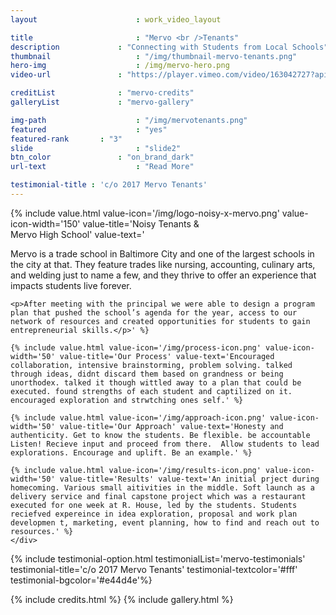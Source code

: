 ```yaml
---
layout 						: work_video_layout

title 						: "Mervo <br />Tenants"
description 			: "Connecting with Students from Local Schools"
thumbnail					: "/img/thumbnail-mervo-tenants.png"
hero-img 					: /img/mervo-hero.png
video-url 				: "https://player.vimeo.com/video/163042727?api=1"

creditList 				: "mervo-credits"
galleryList 			: "mervo-gallery"

img-path 					: "/img/mervotenants.png"
featured 					: "yes"
featured-rank 		: "3"
slide 						: "slide2"
btn_color 				: "on_brand_dark"
url-text 					: "Read More"

testimonial-title : 'c/o 2017 Mervo Tenants'
---
```


<div class="template_wrapper">
	<div class="template_wrapper_inner">
	{% include value.html value-icon='/img/logo-noisy-x-mervo.png' value-icon-width='150' value-title='Noisy Tenants &amp; <br/>Mervo High School' value-text='<p>Mervo is a trade school in Baltimore City and one of the largest schools in the city at that. They feature trades like nursing, accounting, culinary arts, and welding just to name a few, and they thrive to offer an experience that impacts students live forever.</p>

	<p>After meeting with the principal we were able to design a program plan that pushed the school’s agenda for the year, access to our network of resources and created opportunities for students to gain entrepreneurial skills.</p>' %}

	{% include value.html value-icon='/img/process-icon.png' value-icon-width='50' value-title='Our Process' value-text='Encouraged collaboration, intensive brainstorming, problem solving. talked through ideas, didnt discard them based on grandness or being unorthodex. talked it though wittled away to a plan that could be executed. found strengths of each student and captilized on it. encouraged exploration and strwtching ones self.' %}

	{% include value.html value-icon='/img/approach-icon.png' value-icon-width='50' value-title='Our Approach' value-text='Honesty and authenticity. Get to know the students. Be flexible. be accountable Listen! Recieve input and proceed from there.  Allow students to lead explorations. Encourage and uplift. Be an example.' %}

	{% include value.html value-icon='/img/results-icon.png' value-icon-width='50' value-title='Results' value-text='An initial prject during homecoming. Various small aitivities in the middle. Soft launch as a delivery service and final capstone project which was a restaurant executed for one week at R. House, led by the students. Students reciefved expereince in idea exploration, proposal and work plan developmen t, marketing, event planning, how to find and reach out to resources.' %}
	</div>
</div>

{% include testimonial-option.html testimonialList='mervo-testimonials' testimonial-title='c/o 2017 Mervo Tenants' testimonial-textcolor='#fff' testimonial-bgcolor='#e44d4e'%}

{% include credits.html %}
{% include gallery.html %}




